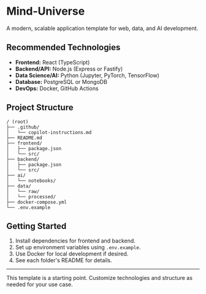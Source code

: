 # Mind-Universe

A modern, scalable application template for web, data, and AI development.

## Recommended Technologies
- **Frontend:** React (TypeScript)
- **Backend/API:** Node.js (Express or Fastify)
- **Data Science/AI:** Python (Jupyter, PyTorch, TensorFlow)
- **Database:** PostgreSQL or MongoDB
- **DevOps:** Docker, GitHub Actions

## Project Structure
```
/ (root)
├── .github/
│   └── copilot-instructions.md
├── README.md
├── frontend/
│   ├── package.json
│   └── src/
├── backend/
│   ├── package.json
│   └── src/
├── ai/
│   └── notebooks/
├── data/
│   └── raw/
│   └── processed/
├── docker-compose.yml
└── .env.example
```

## Getting Started
1. Install dependencies for frontend and backend.
2. Set up environment variables using `.env.example`.
3. Use Docker for local development if desired.
4. See each folder's README for details.

---
This template is a starting point. Customize technologies and structure as needed for your use case.